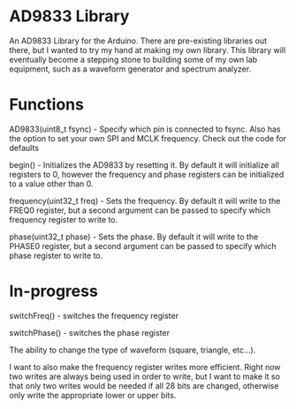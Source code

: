 # AD9833 Library
An AD9833 Library for the Arduino. There are pre-existing libraries out there, but I wanted to try my hand at making my own library. This library will eventually become a stepping stone to building some of my own lab equipment, such as a waveform generator and spectrum analyzer.

# Functions
AD9833(uint8_t fsync) - Specify which pin is connected to fsync. Also has the option to set your own SPI and MCLK frequency. Check out the code for defaults

begin() - Initializes the AD9833 by resetting it. By default it will initialize all registers to 0, however the frequency and phase registers can be initialized to a value other than 0. 

frequency(uint32_t freq) - Sets the frequency.  By default it will write to the FREQ0 register, but a second argument can be passed to specify which frequency register to write to.

phase(uint32_t phase) - Sets the phase.  By default it will write to the PHASE0 register, but a second argument can be passed to specify which phase register to write to. 

# In-progress
switchFreq() - switches the frequency register

switchPhase() - switches the phase register

The ability to change the type of waveform (square, triangle, etc...). 

I want to also make the frequency register writes more efficient. Right now two writes are always being used in order to write, but I want to make it so that only two writes would be needed if all 28 bits are changed, otherwise only write the appropriate lower or upper bits.
